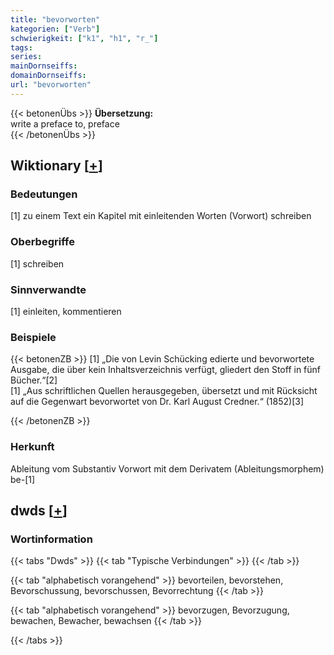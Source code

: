 ```yaml
---
title: "bevorworten"
kategorien: ["Verb"]
schwierigkeit: ["k1", "h1", "r_"]
tags:
series:
mainDornseiffs:
domainDornseiffs:
url: "bevorworten"
---
```


{{< betonenÜbs >}}
**Übersetzung:**  
write a preface to, preface  
{{< /betonenÜbs >}}

## Wiktionary [[+](https://de.wiktionary.org/wiki/bevorworten)]

### Bedeutungen
[1] zu einem Text ein Kapitel mit einleitenden Worten (Vorwort) schreiben  

### Oberbegriffe
[1] schreiben  

### Sinnverwandte
[1] einleiten, kommentieren  

### Beispiele
{{< betonenZB >}}
[1] „Die von Levin Schücking edierte und bevorwortete Ausgabe, die über kein Inhaltsverzeichnis verfügt, gliedert den Stoff in fünf Bücher.“[2]  
[1] „Aus schriftlichen Quellen herausgegeben, übersetzt und mit Rücksicht auf die Gegenwart bevorwortet von Dr. Karl August Credner.“ (1852)[3]  

{{< /betonenZB >}}
### Herkunft
Ableitung vom Substantiv Vorwort mit dem Derivatem (Ableitungsmorphem) be-[1]  



## dwds [[+](https://www.dwds.de/wb/bevorworten)]

### Wortinformation
{{< tabs "Dwds" >}}
{{< tab "Typische Verbindungen" >}}
{{< /tab >}}

{{< tab "alphabetisch vorangehend" >}}
bevorteilen, bevorstehen, Bevorschussung, bevorschussen, Bevorrechtung
{{< /tab >}}

{{< tab "alphabetisch vorangehend" >}}
bevorzugen, Bevorzugung, bewachen, Bewacher, bewachsen
{{< /tab >}}

{{< /tabs >}}

